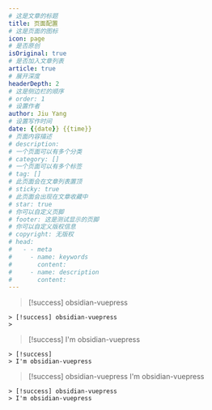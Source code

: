 ```yaml
---
# 这是文章的标题
title: 页面配置
# 这是页面的图标
icon: page
# 是否原创
isOriginal: true
# 是否加入文章列表
article: true
# 展开深度
headerDepth: 2
# 这是侧边栏的顺序
# order: 1
# 设置作者
author: Jiu Yang
# 设置写作时间
date: {{date}} {{time}}
# 页面内容描述
# description: 
# 一个页面可以有多个分类
# category: []
# 一个页面可以有多个标签
# tag: []
# 此页面会在文章列表置顶
# sticky: true
# 此页面会出现在文章收藏中
# star: true
# 你可以自定义页脚
# footer: 这是测试显示的页脚
# 你可以自定义版权信息
# copyright: 无版权
# head:
#   - - meta
#     - name: keywords
#       content: 
#     - name: description
#       content: 
---
```



> [!success] obsidian-vuepress
> 

```
> [!success] obsidian-vuepress
> 
```

> [!success]
> I'm obsidian-vuepress

```
> [!success]
> I'm obsidian-vuepress
```

> [!success] obsidian-vuepress
> I'm obsidian-vuepress

```
> [!success] obsidian-vuepress
> I'm obsidian-vuepress
```